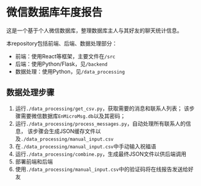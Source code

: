 # 微信数据库年度报告

这是一个基于个人微信数据库，整理数据库主人与其好友的聊天统计信息。

本repository包括前端、后端、数据处理部分：
* 前端：使用React等框架，主要文件在`/src`
* 后端：使用Python/Flask，见`/backend`
* 数据处理：使用Python，见`/data_processing`

## 数据处理步骤
1. 运行`./data_processing/get_csv.py`，获取需要的消息和联系人列表；
该步骤需要微信数据库`EnMicroMsg.db`以及其密码；
2. 运行`./data_processing/process_messages.py`，自动处理所有联系人的信息，
该步骤会生成JSON缓存文件以及`./data_processing/manual_input.csv`
3. 在`./data_processing/manual_input.csv`中手动输入祝福语
4. 运行`./data_processing/combine.py`，生成最终JSON文件以供后端调用
5. 部署前端和后端
6. 使用`./data_processing/manual_input.csv`中的验证码将在线报告发送给好友